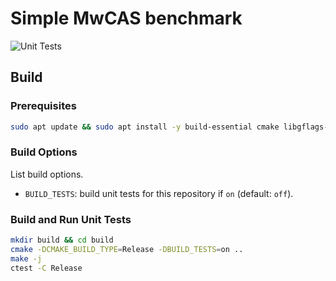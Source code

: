 # Simple MwCAS benchmark

![Unit Tests](https://github.com/dbgroup-nagoya-u/simple-mwcas-benchmark/workflows/Unit%20Tests/badge.svg?branch=main)

## Build

### Prerequisites

```bash
sudo apt update && sudo apt install -y build-essential cmake libgflags-dev
```

### Build Options

List build options.

- `BUILD_TESTS`: build unit tests for this repository if `on` (default: `off`).

### Build and Run Unit Tests

```bash
mkdir build && cd build
cmake -DCMAKE_BUILD_TYPE=Release -DBUILD_TESTS=on ..
make -j
ctest -C Release
```
